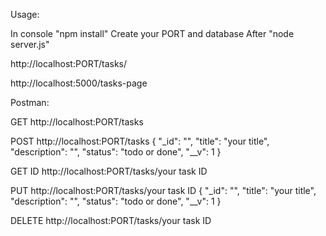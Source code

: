 Usage:

In console "npm install"
Create your PORT and database
After "node server.js"

http://localhost:PORT/tasks/

http://localhost:5000/tasks-page



Postman:

GET http://localhost:PORT/tasks

POST http://localhost:PORT/tasks
{
        "_id": "",
        "title": "your title",
        "description": "",
        "status": "todo or done",
        "__v": 1
    }

GET ID http://localhost:PORT/tasks/your task ID

PUT http://localhost:PORT/tasks/your task ID
{
        "_id": "",
        "title": "your title",
        "description": "",
        "status": "todo or done",
        "__v": 1
    }

DELETE http://localhost:PORT/tasks/your task ID
